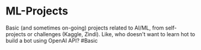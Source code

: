 # ML-Projects

Basic (and sometimes on-going) projects related to AI/ML, from self-projects or challenges (Kaggle, Zindi). Like, who doesn't want to learn hot to build a bot using OpenAI API? #Basic
